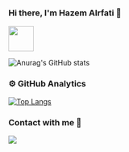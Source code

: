 ### Hi there, I'm Hazem Alrfati 👋
<a href="https://web.facebook.com/hazem.rafaty/" target="_blank"><img align="center" src="https://cdn-icons.flaticon.com/png/512/3670/premium/3670032.png?token=exp=1645146083~hmac=e833d65dec7c7377613deacbe8dd571c" height="50" /></a>

![Anurag's GitHub stats](https://github-readme-stats.vercel.app/api?username=alrfati-hazem&show_icons=true&theme=algolia)

### ⚙️ GitHub Analytics

[![Top Langs](https://github-readme-stats.vercel.app/api/top-langs/?username=anuraghazra&layout=compact)](https://github.com/anuraghazra/github-readme-stats)

### Contact with me 🤝

![](https://github.com/Alrfati-Hazem/github-stats/blob/master/generated/languages.svg)
